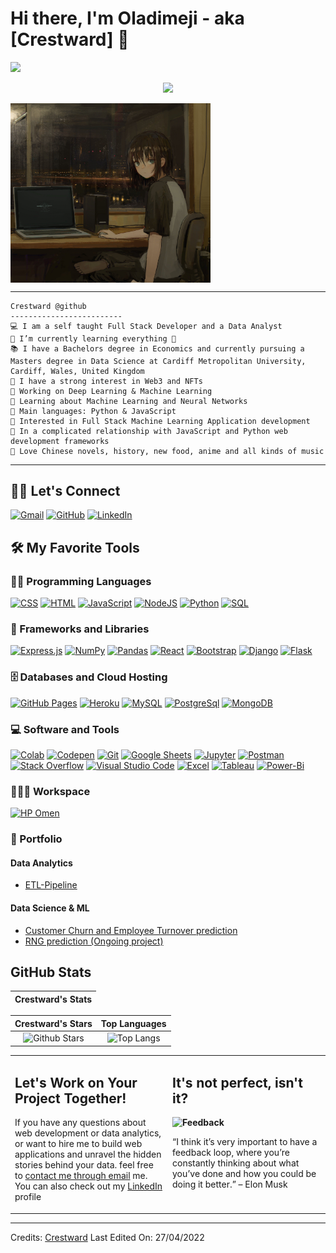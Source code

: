 # Hi there, I'm Oladimeji - aka [Crestward] 👋 

![](https://komarev.com/ghpvc/?username=Crestward&color=lightgrey)
<br/>

<!-- <img src="https://komarev.com/ghpvc/?Crestward" alt="Profile views" align='center'/> <a href="https://github.com/Crestward/Crestward"> </a>  -->
<p align="center">
  <a href="https://github.com/DenverCoder1/readme-typing-svg"><img src="https://readme-typing-svg.herokuapp.com?lines=Full+Stack+Web+Developer;Data+Scientist;Freelancer;DS%20|%20AI%20|%20ML%20Enthusiastic;Always%20learning%20new%20things&center=true&width=380&height=45"></a>
</p>

<img align="center" src="https://github.com/I-am-vishalmaurya/I-am-vishalmaurya/blob/main/cropped_image.png" alt="Unfortunately I didn't find the author of the pic, feel to open a pull request if found" width="320" />
<hr>

```
Crestward @github
-------------------------
💻 I am a self taught Full Stack Developer and a Data Analyst
🌱 I’m currently learning everything 🤣
📚 I have a Bachelors degree in Economics and currently pursuing a Masters degree in Data Science at Cardiff Metropolitan University, Cardiff, Wales, United Kingdom
📝 I have a strong interest in Web3 and NFTs
🔭 Working on Deep Learning & Machine Learning
🌱 Learning about Machine Learning and Neural Networks
🌟 Main languages: Python & JavaScript
🚩 Interested in Full Stack Machine Learning Application development
💖 In a complicated relationship with JavaScript and Python web development frameworks
🎵 Love Chinese novels, history, new food, anime and all kinds of music
```
<hr>

## 🙋‍♀️ Let's Connect
<a href="mailto:oladimeji759@gmail.com"><img src="https://img.icons8.com/bubbles/50/000000/gmail.png" title='Gmail' alt="Gmail"/></a>
<a href="https://github.com/Crestward"><img src="https://img.icons8.com/bubbles/50/000000/github.png" title='GitHub' alt="GitHub"/></a>
<a href="https://www.linkedin.com/in/adeyemi-oladimeji-490696133"><img src="https://img.icons8.com/bubbles/50/000000/linkedin.png" title='LinkedIn' alt="LinkedIn"/></a>

## 🛠️ My Favorite Tools

### 👨‍💻 Programming Languages

<p>
    <a href="https://github.com/Crestward/Crestward"><img alt="CSS" src="https://img.shields.io/badge/CSS%20-%231572B6.svg?logo=css3&logoColor=white"></a>
    <a href="https://github.com/Crestward/Crestward"><img alt="HTML" src="https://img.shields.io/badge/HTML%20-%23E34F26.svg?logo=html5&logoColor=white"></a>
    <a href="https://github.com/Crestward/Crestward"><img alt="JavaScript" src="https://img.shields.io/badge/JavaScript%20-%23F7DF1E.svg?logo=javascript&logoColor=black"></a>
    <a href="https://github.com/Crestward/Crestward"><img alt="NodeJS" src="https://img.shields.io/badge/Node.js%20-%2343853D.svg?logo=node.js&logoColor=white"></a>
    <a href="https://github.com/Crestward/Crestward"><img alt="Python" src="https://img.shields.io/badge/Python%20-%2314354C.svg?logo=python&logoColor=white"></a>
    <a href="https://github.com/Crestward/Crestward"><img alt="SQL" src="https://img.shields.io/badge/SQL%20-%23025E8C.svg?logo=amazon-dynamodb&logoColor=white"></a>

###  🧰 Frameworks and Libraries

<p>
    <a href="#"><img alt="Express.js" src="https://img.shields.io/badge/Express.js%20-%23150458.svg?logo=express&logoColor=white%22"></a>
    <a href="#"><img alt="NumPy" src="https://img.shields.io/badge/Numpy%20-%23013243.svg?logo=numpy&logoColor=white"></a>
    <a href="#"><img alt="Pandas" src="https://img.shields.io/badge/Pandas%20-%23150458.svg?logo=pandas&logoColor=white"></a>
    <a href="#"><img alt="React" src="https://img.shields.io/badge/React-20232A?style=for-the-badge&logo=react&logoColor=61DAFB"></a>
    <a href="#"><img alt="Bootstrap" src="https://img.shields.io/badge/Bootstrap-563D7C?style=for-the-badge&logo=bootstrap&logoColor=white"></a>
    <a href="#"><img alt="Django" src="https://img.shields.io/badge/Django-092E20?style=for-the-badge&logo=django&logoColor=white"></a>
    <a href="#"><img alt="Flask" src="https://img.shields.io/badge/Flask%20-%23150458.svg?logo=flask&logoColor=white%22"></a>





</p>

### 🗄️ Databases and Cloud Hosting

<p>
    <a href="#"><img alt="GitHub Pages" src="https://img.shields.io/badge/GitHub%20Pages-%23327FC7.svg?logo=github&logoColor=white"></a>
    <a href="#"><img alt="Heroku" src="https://img.shields.io/badge/Heroku%20-%23430098.svg?logo=heroku&logoColor=white"></a>
    <a href="#"><img alt="MySQL" src="https://img.shields.io/badge/MySQL-00000F?style=for-the-badge&logo=mysql&logoColor=white"></a>
    <a href="#"><img alt="PostgreSql" src ="https://img.shields.io/badge/PostgreSql%20-%23150458.svg?logo=postgresql&logoColor=white%22"></a>
    <a href="#"><img alt="MongoDB" src ="https://img.shields.io/badge/MongoDB%20-%23150458.svg?logo=MongoDB&logoColor=white%22"></a>
</p>

### 💻 Software and Tools

<p>
    <a href="#"><img alt="Colab" src="https://img.shields.io/badge/Colab-00b56a.svg?logo=google-colab&logoColor=white"></a>
    <a href="#"><img alt="Codepen" src="https://img.shields.io/badge/Codepen-000000.svg?logo=codepen&logoColor=white"></a>
    <a href="#"><img alt="Git" src="https://img.shields.io/badge/Git%20-%23F05033.svg?logo=git&logoColor=white"></a>
    <a href="#"><img alt="Google Sheets" src="https://img.shields.io/badge/Google%20Sheets%20-%2334A853.svg?logo=google%20sheets&logoColor=white"></a>
    <a href="#"><img alt="Jupyter" src="https://img.shields.io/badge/Jupyter%20-%23F37626.svg?logo=Jupyter&logoColor=white"></a>
    <a href="#"><img alt="Postman" src="https://img.shields.io/badge/Postman-FF6C37?logo=postman&logoColor=white"></a>
    <a href="#"><img alt="Stack Overflow" src="https://img.shields.io/badge/-Stack%20Overflow-FE7A16?logo=stack-overflow&logoColor=white"></a>
    <a href="#"><img alt="Visual Studio Code" src="https://img.shields.io/badge/Visual%20Studio%20Code-0078d7.svg?logo=visual-studio-code&logoColor=white"></a>
    <a href="#"><img alt="Excel" src="https://img.shields.io/badge/Excel%20-%23150458.svg?logo=microsoft-excel&logoColor=white%22"></a>
    <a href="#"><img alt="Tableau" src="https://img.shields.io/badge/Tableau%20-%23150458.svg?logo=tableau&logoColor=white%22"></a>
    <a href="#"><img alt="Power-Bi" src="https://img.shields.io/badge/Power-BI%20-%23150458.svg?logo=power-bi&logoColor=white%22"></a>

</p>

### 👨🏽‍💻 Workspace
<p>
    <a href="#"><img alt="HP Omen" src="https://img.shields.io/badge/HP-Omen%20-%23150458.svg?logo=hp&logoColor=white%22"></a>
</p>

### 📝 Portfolio
#### Data Analytics
- [ETL-Pipeline](https://github.com/Crestward/Data-Analytics-Portfolio#etl-pipeline)
#### Data Science & ML
- [Customer Churn and Employee Turnover prediction](https://github.com/Crestward/Machine-Learning-Portfolio#Employee-and-Customer-Churn)
- [RNG prediction (Ongoing project)](https://github.com/Crestward/Machine-Learning-Portfolio#RNG-prediction)

## GitHub Stats

|                                                                     Crestward's Stats                                                                     |
|:------------------------------------------------------------------------------------------------------------------------------------------------------:|

|                                                                                                      Crestward's Stars                                                                                                       |                                                           Top Languages                                                           |      
|:-------------------------------------------------------------------------------------------------------------------------------------------------------------------------------------------------------------------------:|:---------------------------------------------------------------------------------------------------------------------------------:|
| ![Github Stars](https://github-readme-stats.vercel.app/api?username=Crestward&show_icons=true&locale=en&count_private=true&hide_rank=true&custom_title=My%20GitHub%20Stats&disable_animations=true&theme=algolia) | ![Top Langs](https://github-readme-stats.vercel.app/api/top-langs/?username=Aditya664&langs_count=8&theme=algolia&layout=compact) |




<table style="border: none">
  <tr>
  <td width="50%" valign="top">

## Let's Work on Your Project Together!

If you have any questions about web development or data analytics, or want to hire me to build web applications and unravel the hidden stories behind your data. feel free to <a href="mailto:oladimeji759@gmail.com">contact me through email</a> me. 
You can also check out my <a href="https://www.linkedin.com/in/adeyemi-oladimeji-490696133">LinkedIn</a> profile 

  </td>
  <td width="50%" valign="top">

## It's not perfect, isn't it?

**<img alt="Feedback" src="https://img.shields.io/badge/Ask%20me-anything-1abc9c.svg">**

“I think it’s very important to have a feedback loop, where you’re constantly thinking about what you’ve done and how you could be doing it better.”
– Elon Musk

  </td>
  </tr>
</table>

------
Credits: [Crestward](https://github.com/Crestward)
Last Edited On: 27/04/2022



